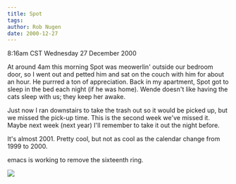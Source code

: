 ```yaml
---
title: Spot
tags: 
author: Rob Nugen
date: 2000-12-27
---
```


<title>Late night with Spot</title>
<p class=date>8:16am CST Wednesday 27 December 2000</p>

<p>At around 4am this morning Spot was meowerlin' outside our bedroom
door, so I went out and petted him and sat on the couch with him for
about an hour.  He purrred a ton of appreciation.  Back in my
apartment, Spot got to sleep in the bed each night (if he was home).
Wende doesn't like having the cats sleep with us; they keep her
awake.</p>

<p>Just now I ran downstairs to take the trash out so it would be
picked up, but we missed the pick-up time.  This is the second week
we've missed it.  Maybe next week (next year) I'll remember to take it
out the night before.</p>

<p>It's almost 2001.  Pretty cool, but not as cool as the calendar
change from 1999 to 2000.</p>

<p>emacs is working to remove the sixteenth ring.</p>

<p><img src='/images/rob/wL-ROB.gif'/></p>

